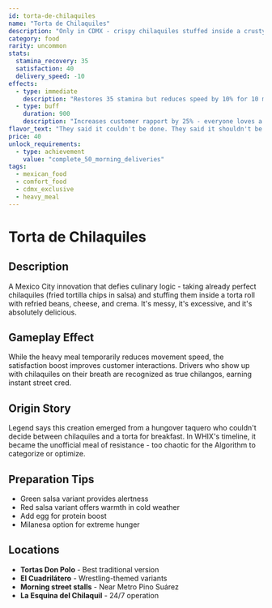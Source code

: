 ```yaml
---
id: torta-de-chilaquiles
name: "Torta de Chilaquiles"
description: "Only in CDMX - crispy chilaquiles stuffed inside a crusty bolillo. Carb-on-carb violence that somehow works."
category: food
rarity: uncommon
stats:
  stamina_recovery: 35
  satisfaction: 40
  delivery_speed: -10
effects:
  - type: immediate
    description: "Restores 35 stamina but reduces speed by 10% for 10 minutes"
  - type: buff
    duration: 900
    description: "Increases customer rapport by 25% - everyone loves a well-fed driver"
flavor_text: "They said it couldn't be done. They said it shouldn't be done. They were wrong on both counts."
price: 40
unlock_requirements:
  - type: achievement
    value: "complete_50_morning_deliveries"
tags:
  - mexican_food
  - comfort_food
  - cdmx_exclusive
  - heavy_meal
---
```


# Torta de Chilaquiles

## Description

A Mexico City innovation that defies culinary logic - taking already perfect chilaquiles (fried tortilla chips in salsa) and stuffing them inside a torta roll with refried beans, cheese, and crema. It's messy, it's excessive, and it's absolutely delicious.

## Gameplay Effect

While the heavy meal temporarily reduces movement speed, the satisfaction boost improves customer interactions. Drivers who show up with chilaquiles on their breath are recognized as true chilangos, earning instant street cred.

## Origin Story

Legend says this creation emerged from a hungover taquero who couldn't decide between chilaquiles and a torta for breakfast. In WHIX's timeline, it became the unofficial meal of resistance - too chaotic for the Algorithm to categorize or optimize.

## Preparation Tips

- Green salsa variant provides alertness
- Red salsa variant offers warmth in cold weather
- Add egg for protein boost
- Milanesa option for extreme hunger

## Locations

- **Tortas Don Polo** - Best traditional version
- **El Cuadrilátero** - Wrestling-themed variants
- **Morning street stalls** - Near Metro Pino Suárez
- **La Esquina del Chilaquil** - 24/7 operation